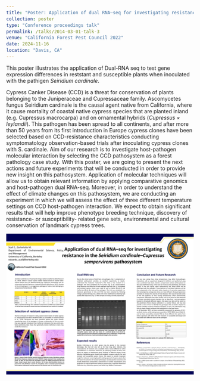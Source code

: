 ```yaml
---
title: "Poster: Application of dual RNA–seq for investigating resistance in the Seiridium cardinale–Cupressus sempervirens pathosystem  "
collection: poster
type: "Conference proceedings talk"
permalink: /talks/2014-03-01-talk-3
venue: "California Forest Pest Council 2022"
date: 2024-11-16
location: "Davis, CA"
---
```


This poster illustrates the application of Dual-RNA seq to test gene expression differences in reststant and susceptible plants when inoculated with the pathigen _Seiridium cardinale_. 

Cypress Canker Disease (CCD) is a threat for conservation of plants belonging to the Juniperaceae and Cupressaceae family. Ascomycetes fungus Seiridium cardinale is the causal agent native from California, where it cause mortality of coastal native cypress species that are planted inland (e.g. Cupressus macrocarpa) and on ornamental hybrids (_Cupressus × leylandii_). This pathogen has been spread to all continents, and after more than 50 years from its first introduction in Europe cypress clones have been selected based on CCD-resistance characteristics conducting symptomatology observation-based trials after inoculating cypress clones with S. cardinale. Aim of our research is to investigate host-pathogen molecular interaction by selecting the CCD pathosystem as a forest pathology case study. With this poster, we are going to present the next actions and future experiments that will be conducted in order to provide new insight on this pathosystem. Application of molecular techniques will allow us to obtain relevant information by applying comparative genomics and host-pathogen dual RNA-seq. Moreover, in order to understand the effect of climate changes on this pathosystem, we are conducting an experiment in which we will assess the effect of three different temperature settings on CCD host-pathogen interaction. We expect to obtain significant results that will help improve phenotype breeding technique, discovery of resistance- or susceptibility- related gene sets, environmental and cultural conservation of landmark cypress trees.


<img src="../images/Davis_2022.jpg" alt="Davis_poster">

